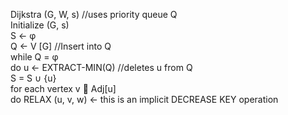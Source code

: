 Dijkstra (G, W, s) //uses priority queue Q  
    Initialize (G, s)  
    S ← φ  
    Q ← V [G] //Insert into Q  
    while Q = φ  
        do u ← EXTRACT-MIN(Q) //deletes u from Q  
        S = S ∪ {u}  
        for each vertex v  Adj[u]  
        do RELAX (u, v, w) ← this is an implicit DECREASE KEY operation  